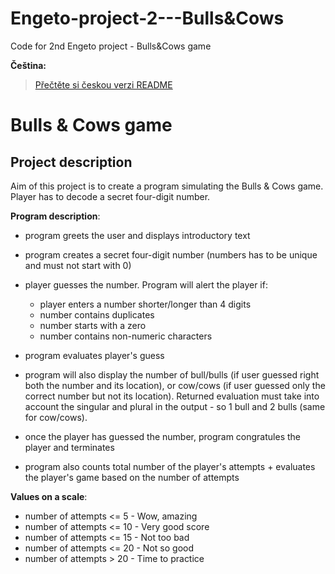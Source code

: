 # Engeto-project-2---Bulls&Cows
Code for 2nd Engeto project - Bulls&Cows game

**Čeština:**  
> [Přečtěte si českou verzi README](README_cs.md)


# Bulls & Cows game #
## Project description ##
Aim of this project is to create a program simulating the Bulls & Cows game.
Player has to decode a secret four-digit number.

**Program description**: 
- program greets the user and displays introductory text
- program creates a secret four-digit number (numbers has to be unique and must not start with 0)
- player guesses the number. Program will alert the player if:
    - player enters a number shorter/longer than 4 digits
    - number contains duplicates
    - number starts with a zero
    - number contains non-numeric characters

- program evaluates player's guess
- program will also display the number of bull/bulls (if user guessed right both the number and its location), or cow/cows (if user guessed only the correct number but not its location). Returned evaluation must take into account the singular and plural in the output - so 1 bull and 2 bulls (same for cow/cows).
- once the player has guessed the number, program congratules the player and terminates

- program also counts total number of the player's attempts + evaluates the player's game based on the number of attempts

**Values on a scale**:
- number of attempts <= 5 - Wow, amazing
- number of attempts <= 10 - Very good score
- number of attempts <= 15 - Not too bad
- number of attempts <= 20 - Not so good
- number of attempts > 20 - Time to practice